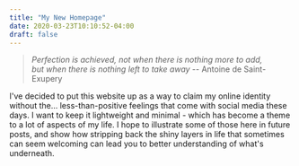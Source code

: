 ```yaml
---
title: "My New Homepage"
date: 2020-03-23T10:10:52-04:00
draft: false
---
```


> _Perfection is achieved, not when there is nothing more to add,  
> but when there is nothing left to take away_ -- Antoine de Saint-Exupery  

I've decided to put this website up as a way to claim my online identity
without the... less-than-positive feelings that come with social media these
days. I want to keep it lightweight and minimal - which has become a theme to a
lot of aspects of my life. I hope to illustrate some of those here in future
posts, and show how stripping back the shiny layers in life that sometimes can
seem welcoming can lead you to better understanding of what's underneath.

